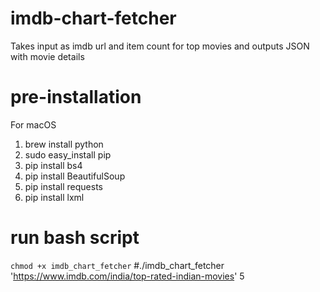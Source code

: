 # imdb-chart-fetcher
Takes input as imdb url and item count for top movies and outputs JSON with movie details

# pre-installation

For macOS
1. brew install python
2. sudo easy_install pip
3. pip install bs4
4. pip install BeautifulSoup
5. pip install requests
6. pip install lxml

# run bash script
`chmod +x imdb_chart_fetcher`
#./imdb_chart_fetcher 'https://www.imdb.com/india/top-rated-indian-movies' 5
